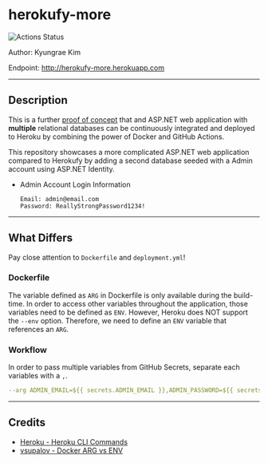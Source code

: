 # herokufy-more

![Actions Status](https://github.com/jeremymaya/herokufy-more/workflows/deploy/badge.svg)

Author: Kyungrae Kim

Endpoint: <http://herokufy-more.herokuapp.com>

---

## Description

This is a further [proof of concept](https://github.com/jeremymaya/herokufy-dotnet) that and ASP.NET web application with __multiple__ relational databases can be continuously integrated and deployed to Heroku by combining the power of Docker and GitHub Actions.

This repository showcases a more complicated ASP.NET web application compared to Herokufy by adding a second database seeded with a Admin account using ASP.NET Identity.

* Admin Account Login Information

    ```text
    Email: admin@email.com
    Password: ReallyStrongPassword1234!
    ```

---

## What Differs

Pay close attention to `Dockerfile` and `deployment.yml`!

### Dockerfile

The variable defined as `ARG` in Dockerfile is only available during the build-time. In order to access other variables throughout the application, those variables need to be defined as `ENV`. However, Heroku does NOT support the `--env` option. Therefore, we need to define an `ENV` variable that references an `ARG`.

### Workflow

In order to pass multiple variables from GitHub Secrets, separate each variables with a `,`.

```yaml
--arg ADMIN_EMAIL=${{ secrets.ADMIN_EMAIL }},ADMIN_PASSWORD=${{ secrets.ADMIN_PASSWORD }}
```

---

## Credits

* [Heroku - Heroku CLI Commands](https://devcenter.heroku.com/articles/heroku-cli-commands)
* [vsupalov - Docker ARG vs ENV](https://vsupalov.com/docker-arg-vs-env/)
